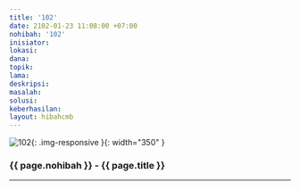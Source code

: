```yaml
---
title: '102'
date: 2102-01-23 11:08:00 +07:00
nohibah: '102'
inisiator: 
lokasi: 
dana: 
topik: 
lama: 
deskripsi: 
masalah: 
solusi: 
keberhasilan: 
layout: hibahcmb
---
```


![102](/static/img/hibahcmb/102.png){: .img-responsive }{: width="350" }

### {{ page.nohibah }} - {{ page.title }}

---
